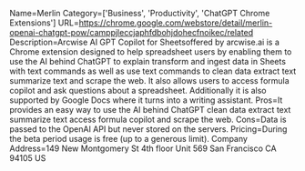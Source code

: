 Name=Merlin
Category=['Business', 'Productivity', 'ChatGPT Chrome Extensions']
URL=https://chrome.google.com/webstore/detail/merlin-openai-chatgpt-pow/camppjleccjaphfdbohjdohecfnoikec/related
Description=Arcwise AI GPT Copilot for Sheetsoffered by arcwise.ai is a Chrome extension designed to help spreadsheet users by enabling them to use the AI behind ChatGPT to explain transform and ingest data in Sheets with text commands as well as use text commands to clean data extract text summarize text and scrape the web. It also allows users to access formula copilot and ask questions about a spreadsheet. Additionally it is also supported by Google Docs where it turns into a writing assistant.
Pros=It provides an easy way to use the AI behind ChatGPT clean data extract text summarize text access formula copilot and scrape the web.
Cons=Data is passed to the OpenAI API but never stored on the servers.
Pricing=During the beta period usage is free (up to a generous limit).
Company Address=149 New Montgomery St 4th floor Unit 569 San Francisco CA 94105 US

